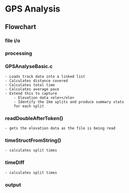 GPS Analysis
============
Flowchart
---------
### file i/o

### processing

### GPSAnalyseBasic.c
	- Loads track data into a linked list
	- Calculates distance covered
	- Calculates total time
	- Calculates average pace
	- Extend this to capture
		- Elevation data <ele></ele>
		- Identify the 1km splits and produce summary stats
		for each split

### readDoubleAfterToken()
	- gets the elevation data as the file is being read

### timeStructFromString()
	- calculates split times

### timeDiff
	- calculates split times

### output
